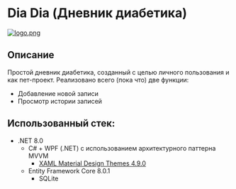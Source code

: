 # Dia Dia (Дневник диабетика)
[![logo.png](https://i.postimg.cc/26pf4G33/logo.png)](https://postimg.cc/jWh9TzHr)

## Описание
Простой дневник диабетика, созданный с целью личного пользования и как пет-проект. Реализовано всего (пока что) две функции:
+ Добавление новой записи
+ Просмотр истории записей

## Использованный стек:
+ .NET 8.0
  + C# + WPF (.NET) с использованием архитектурного паттерна MVVM
    + [XAML Material Design Themes 4.9.0](https://github.com/MaterialDesignInXAML/MaterialDesignInXamlToolkit "GitHub репозиторий")
  + Entity Framework Core 8.0.1
    + SQLite
